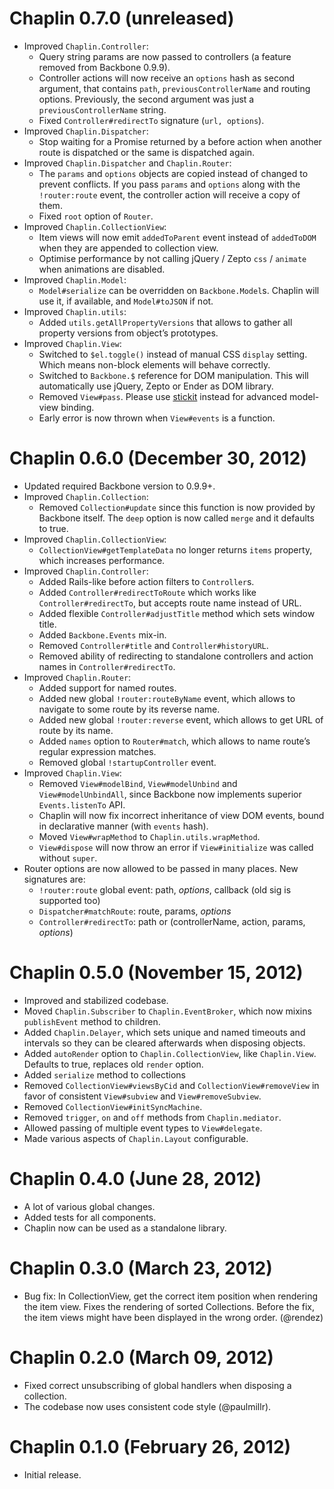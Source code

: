 # Chaplin 0.7.0 (unreleased)
* Improved `Chaplin.Controller`:
    * Query string params are now passed to controllers
      (a feature removed from Backbone 0.9.9).
    * Controller actions will now receive an `options` hash
      as second argument, that contains `path`, `previousControllerName`
      and routing options. Previously, the second argument was just
      a `previousControllerName` string.
    * Fixed `Controller#redirectTo` signature (`url, options`).
* Improved `Chaplin.Dispatcher`:
    * Stop waiting for a Promise returned by a before action when another route is dispatched
      or the same is dispatched again.
* Improved `Chaplin.Dispatcher` and `Chaplin.Router`:
    * The `params` and `options` objects are copied instead of changed to prevent conflicts.
      If you pass `params` and `options` along with the `!router:route` event,
      the controller action will receive a copy of them.
    * Fixed `root` option of `Router`.
* Improved `Chaplin.CollectionView`:
    * Item views will now emit `addedToParent` event instead of `addedToDOM`
    when they are appended to collection view.
    * Optimise performance by not calling jQuery / Zepto `css` / `animate` when animations are disabled.
* Improved `Chaplin.Model`:
    * `Model#serialize` can be overridden on `Backbone.Model`s.
      Chaplin will use it, if available, and `Model#toJSON` if not.
* Improved `Chaplin.utils`:
    * Added `utils.getAllPropertyVersions` that allows to gather all
      property versions from object’s prototypes.
* Improved `Chaplin.View`:
    * Switched to `$el.toggle()` instead of manual CSS `display` setting.
    Which means non-block elements will behave correctly.
    * Switched to `Backbone.$` reference for DOM manipulation.
      This will automatically use jQuery, Zepto or Ender as DOM library.
    * Removed `View#pass`. Please use
      [stickit](http://nytimes.github.com/backbone.stickit/) instead
      for advanced model-view binding.
    * Early error is now thrown when `View#events` is a function.

# Chaplin 0.6.0 (December 30, 2012)
* Updated required Backbone version to 0.9.9+.
* Improved `Chaplin.Collection`:
    * Removed `Collection#update` since this function is now provided
      by Backbone itself. The `deep` option is now called `merge` and it
      defaults to true.
* Improved `Chaplin.CollectionView`:
    * `CollectionView#getTemplateData` no longer returns `items` property,
    which increases performance.
* Improved `Chaplin.Controller`:
    * Added Rails-like before action filters to `Controller`s.
    * Added `Controller#redirectToRoute` which works like
      `Controller#redirectTo`, but accepts route name instead of URL.
    * Added flexible `Controller#adjustTitle` method which sets window title.
    * Added `Backbone.Events` mix-in.
    * Removed `Controller#title` and `Controller#historyURL`.
    * Removed ability of redirecting to standalone controllers and action names
      in `Controller#redirectTo`.
* Improved `Chaplin.Router`:
    * Added support for named routes.
    * Added new global `!router:routeByName` event, which allows to
      navigate to some route by its reverse name.
    * Added new global `!router:reverse` event, which allows to get
      URL of route by its name.
    * Added `names` option to `Router#match`, which allows to name
      route’s regular expression matches.
    * Removed global `!startupController` event.
* Improved `Chaplin.View`:
    * Removed `View#modelBind`, `View#modelUnbind` and `View#modelUnbindAll`,
      since Backbone now implements superior `Events.listenTo` API.
    * Chaplin will now fix incorrect inheritance of view DOM events,
      bound in declarative manner (with `events` hash).
    * Moved `View#wrapMethod` to `Chaplin.utils.wrapMethod`.
    * `View#dispose` will now throw an error if
      `View#initialize` was called without `super`.
* Router options are now allowed to be passed in many places.
  New signatures are:
    * `!router:route` global event: path, *options*, callback
      (old sig is supported too)
    * `Dispatcher#matchRoute`: route, params, *options*
    * `Controller#redirectTo`: path or
      (controllerName, action, params, *options*)

# Chaplin 0.5.0 (November 15, 2012)
* Improved and stabilized codebase.
* Moved `Chaplin.Subscriber` to `Chaplin.EventBroker`, which now mixins
  `publishEvent` method to children.
* Added `Chaplin.Delayer`, which sets unique and named timeouts and intervals
  so they can be cleared afterwards when disposing objects.
* Added `autoRender` option to `Chaplin.CollectionView`, like `Chaplin.View`.
  Defaults to true, replaces old `render` option.
* Added `serialize` method to collections
* Removed `CollectionView#viewsByCid` and `CollectionView#removeView` in favor
of consistent `View#subview` and `View#removeSubview`.
* Removed `CollectionView#initSyncMachine`.
* Removed `trigger`, `on` and `off` methods from `Chaplin.mediator`.
* Allowed passing of multiple event types to `View#delegate`.
* Made various aspects of `Chaplin.Layout` configurable.

# Chaplin 0.4.0 (June 28, 2012)
* A lot of various global changes.
* Added tests for all components.
* Chaplin now can be used as a standalone library.

# Chaplin 0.3.0 (March 23, 2012)
* Bug fix: In CollectionView, get the correct item position when rendering
the item view. Fixes the rendering of sorted Collections. Before the fix,
the item views might have been displayed in the wrong order. (@rendez)

# Chaplin 0.2.0 (March 09, 2012)
* Fixed correct unsubscribing of global handlers when disposing a collection.
* The codebase now uses consistent code style (@paulmillr).

# Chaplin 0.1.0 (February 26, 2012)
* Initial release.
